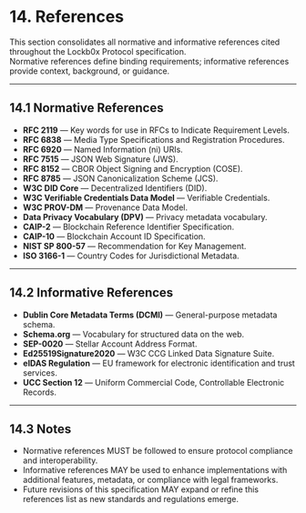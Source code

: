 

# 14. References

This section consolidates all normative and informative references cited throughout the Lockb0x Protocol specification.  
Normative references define binding requirements; informative references provide context, background, or guidance.

---

## 14.1 Normative References

- **RFC 2119** — Key words for use in RFCs to Indicate Requirement Levels.  
- **RFC 6838** — Media Type Specifications and Registration Procedures.  
- **RFC 6920** — Named Information (ni) URIs.  
- **RFC 7515** — JSON Web Signature (JWS).  
- **RFC 8152** — CBOR Object Signing and Encryption (COSE).  
- **RFC 8785** — JSON Canonicalization Scheme (JCS).  
- **W3C DID Core** — Decentralized Identifiers (DID).  
- **W3C Verifiable Credentials Data Model** — Verifiable Credentials.  
- **W3C PROV-DM** — Provenance Data Model.  
- **Data Privacy Vocabulary (DPV)** — Privacy metadata vocabulary.  
- **CAIP-2** — Blockchain Reference Identifier Specification.  
- **CAIP-10** — Blockchain Account ID Specification.  
- **NIST SP 800-57** — Recommendation for Key Management.  
- **ISO 3166-1** — Country Codes for Jurisdictional Metadata.  

---

## 14.2 Informative References

- **Dublin Core Metadata Terms (DCMI)** — General-purpose metadata schema.  
- **Schema.org** — Vocabulary for structured data on the web.  
- **SEP-0020** — Stellar Account Address Format.  
- **Ed25519Signature2020** — W3C CCG Linked Data Signature Suite.  
- **eIDAS Regulation** — EU framework for electronic identification and trust services.  
- **UCC Section 12** — Uniform Commercial Code, Controllable Electronic Records.  

---

## 14.3 Notes

- Normative references MUST be followed to ensure protocol compliance and interoperability.  
- Informative references MAY be used to enhance implementations with additional features, metadata, or compliance with legal frameworks.  
- Future revisions of this specification MAY expand or refine this references list as new standards and regulations emerge.